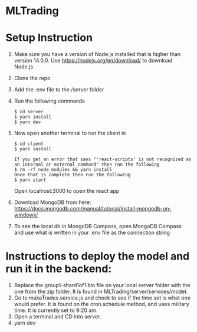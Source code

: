 # MLTrading

# Setup Instruction

1. Make sure you have a version of Node.js installed that is higher than version 14.0.0. Use https://nodejs.org/en/download/ to download Node.js
2. Clone the repo
3. Add the .env file to the /server folder
4. Run the following commands
    ```
    $ cd server
    $ yarn install
    $ yarn dev
    ```
5. Now open another terminal to run the client in
    ```
    $ cd client
    $ yarn install

    If you get an error that says "'react-scripts' is not recognized as an internal or external command" then run the following
    $ rm -rf node_modules && yarn install
    Once that is complete then run the following
    $ yarn start
    ```

    Open localhost:3000 to open the react app
6. Download MongoDB from here: https://docs.mongodb.com/manual/tutorial/install-mongodb-on-windows/ 
7. To see the local db in MongoDB Compass, open MongoDB Compass and use what is written in your .env file as the connection string

# Instructions to deploy the model and run it in the backend:
1. Replace the group1-shard1of1.bin file on your local server folder with the one from the zip folder. It is found in MLTrading/server/services/model.
2. Go to makeTrades.service.js and check to see if the time set is what one would prefer. It is found on the cron.schedule method, and uses military time. It is currently set to 9:20 am. 
3. Open a terminal and CD into server. 
4. yarn dev
